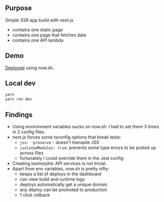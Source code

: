 ## Purpose

Simple SSR app build with next.js
- contains one static page
- contains one page that fetches data
- contains one API lambda


## Demo

[Deployed](https://next-kamikaze.andreipicustink.now.sh/) using now.sh.


## Local dev

```sh
yarn
yarn run dev
```


## Findings

- Using environment variables sucks on now.sh: I had to set them 3 times in 2 config files.
- next.js forces some tsconfig options that break tests:
  - `jsx: 'preserve'`: doesn't transpile JSX
  - `isolatedModules: true`: prevents some type errors to be picked up across files
  - fortunately I could override them in the Jest config
- Creating isomorphic API services is not trivial.
- Apart from env variables, now.sh is pretty nifty:
  - keeps a list of deploys in the dashboard
  - can view build and runtime logs
  - deploys automatically get a unique domain
  - any deploy can be promoted to production
  - 1 click rollback
